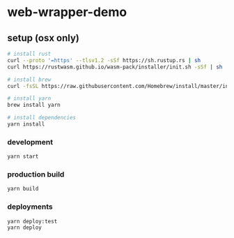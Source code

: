 # web-wrapper-demo

## setup (osx only)

```sh
# install rust
curl --proto '=https' --tlsv1.2 -sSf https://sh.rustup.rs | sh
curl https://rustwasm.github.io/wasm-pack/installer/init.sh -sSf | sh

# install brew
curl -fsSL https://raw.githubusercontent.com/Homebrew/install/master/install.sh | sh

# install yarn
brew install yarn

# install dependencies
yarn install
```

### development

```sh
yarn start
```

### production build

```sh
yarn build
```

### deployments

```sh
yarn deploy:test
yarn deploy
```
